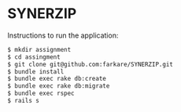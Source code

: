 # SYNERZIP

Instructions to run the application:
```sh
$ mkdir assignment
$ cd assingment
$ git clone git@github.com:farkare/SYNERZIP.git
$ bundle install
$ bundle exec rake db:create
$ bundle exec rake db:migrate
$ bundle exec rspec
$ rails s
```
